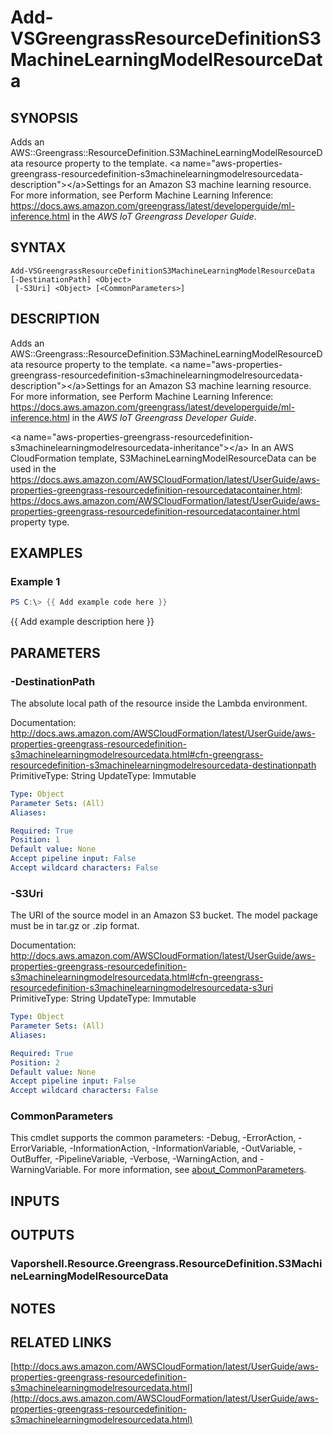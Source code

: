 # Add-VSGreengrassResourceDefinitionS3MachineLearningModelResourceData

## SYNOPSIS
Adds an AWS::Greengrass::ResourceDefinition.S3MachineLearningModelResourceData resource property to the template.
\<a name="aws-properties-greengrass-resourcedefinition-s3machinelearningmodelresourcedata-description"\>\</a\>Settings for an Amazon S3 machine learning resource.
For more information, see Perform Machine Learning Inference: https://docs.aws.amazon.com/greengrass/latest/developerguide/ml-inference.html in the *AWS IoT Greengrass Developer Guide*.

## SYNTAX

```
Add-VSGreengrassResourceDefinitionS3MachineLearningModelResourceData [-DestinationPath] <Object>
 [-S3Uri] <Object> [<CommonParameters>]
```

## DESCRIPTION
Adds an AWS::Greengrass::ResourceDefinition.S3MachineLearningModelResourceData resource property to the template.
\<a name="aws-properties-greengrass-resourcedefinition-s3machinelearningmodelresourcedata-description"\>\</a\>Settings for an Amazon S3 machine learning resource.
For more information, see Perform Machine Learning Inference: https://docs.aws.amazon.com/greengrass/latest/developerguide/ml-inference.html in the *AWS IoT Greengrass Developer Guide*.

\<a name="aws-properties-greengrass-resourcedefinition-s3machinelearningmodelresourcedata-inheritance"\>\</a\> In an AWS CloudFormation template, S3MachineLearningModelResourceData can be used in the https://docs.aws.amazon.com/AWSCloudFormation/latest/UserGuide/aws-properties-greengrass-resourcedefinition-resourcedatacontainer.html: https://docs.aws.amazon.com/AWSCloudFormation/latest/UserGuide/aws-properties-greengrass-resourcedefinition-resourcedatacontainer.html property type.

## EXAMPLES

### Example 1
```powershell
PS C:\> {{ Add example code here }}
```

{{ Add example description here }}

## PARAMETERS

### -DestinationPath
The absolute local path of the resource inside the Lambda environment.

Documentation: http://docs.aws.amazon.com/AWSCloudFormation/latest/UserGuide/aws-properties-greengrass-resourcedefinition-s3machinelearningmodelresourcedata.html#cfn-greengrass-resourcedefinition-s3machinelearningmodelresourcedata-destinationpath
PrimitiveType: String
UpdateType: Immutable

```yaml
Type: Object
Parameter Sets: (All)
Aliases:

Required: True
Position: 1
Default value: None
Accept pipeline input: False
Accept wildcard characters: False
```

### -S3Uri
The URI of the source model in an Amazon S3 bucket.
The model package must be in tar.gz or .zip format.

Documentation: http://docs.aws.amazon.com/AWSCloudFormation/latest/UserGuide/aws-properties-greengrass-resourcedefinition-s3machinelearningmodelresourcedata.html#cfn-greengrass-resourcedefinition-s3machinelearningmodelresourcedata-s3uri
PrimitiveType: String
UpdateType: Immutable

```yaml
Type: Object
Parameter Sets: (All)
Aliases:

Required: True
Position: 2
Default value: None
Accept pipeline input: False
Accept wildcard characters: False
```

### CommonParameters
This cmdlet supports the common parameters: -Debug, -ErrorAction, -ErrorVariable, -InformationAction, -InformationVariable, -OutVariable, -OutBuffer, -PipelineVariable, -Verbose, -WarningAction, and -WarningVariable. For more information, see [about_CommonParameters](http://go.microsoft.com/fwlink/?LinkID=113216).

## INPUTS

## OUTPUTS

### Vaporshell.Resource.Greengrass.ResourceDefinition.S3MachineLearningModelResourceData
## NOTES

## RELATED LINKS

[http://docs.aws.amazon.com/AWSCloudFormation/latest/UserGuide/aws-properties-greengrass-resourcedefinition-s3machinelearningmodelresourcedata.html](http://docs.aws.amazon.com/AWSCloudFormation/latest/UserGuide/aws-properties-greengrass-resourcedefinition-s3machinelearningmodelresourcedata.html)

